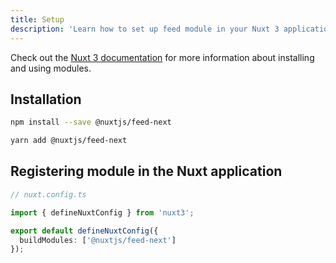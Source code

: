 ```yaml
---
title: Setup
description: 'Learn how to set up feed module in your Nuxt 3 application.'
---
```


Check out the [Nuxt 3 documentation](https://v3.nuxtjs.org/docs/directory-structure/nuxt.config#buildmodules) for more information about 
installing and using modules.

## Installation

<code-group>
  <code-block label="NPM" active>

```bash
npm install --save @nuxtjs/feed-next
```

  </code-block>
    <code-block label="Yarn">

```bash
yarn add @nuxtjs/feed-next
```

  </code-block>
</code-group>

## Registering module in the Nuxt application

```ts
// nuxt.config.ts

import { defineNuxtConfig } from 'nuxt3';

export default defineNuxtConfig({
  buildModules: ['@nuxtjs/feed-next']
});
```

